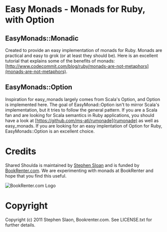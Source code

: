 # Easy Monads - Monads for Ruby, with Option

## EasyMonads::Monadic

Created to provide an easy implementation of monads for Ruby.  Monads are practical and easy to grok (or at least they should be).  Here is an excellent tutorial that explains some of the benefits of monads: [http://www.codecommit.com/blog/ruby/monads-are-not-metaphors](monads-are-not-metaphors).

## EasyMonads::Option

Inspiration for easy_monads largely comes from Scala's Option, and Option is implemented here.  The goal of EasyMonad::Option isn't to mirror Scala's implementation, but it tries to follow the general pattern.  If you are a Scala fan and are looking for Scala semantics in Ruby applications, you should have a look at [https://github.com/ms-ati/rumonade](rumonade) as well as easy_monads. If you are looking for an easy implentation of Option for Ruby, EasyMonads::Option is an excellent choice.

# Credits

Shared Shoulda is maintained by [Stephen Sloan](https://github.com/SteveSJ76) and is funded by [BookRenter.com](http://www.bookrenter.com "BookRenter.com"). We are experimenting with monads at BookRenter and hope that you find this useful.

![BookRenter.com Logo](http://assets0.bookrenter.com/images/header/bookrenter_logo.gif "BookRenter.com")


# Copyright

Copyright (c) 2011 Stephen Slaon, Bookrenter.com. See LICENSE.txt for further details.